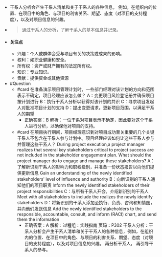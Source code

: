 - 干系人分析会产生干系人清单和关于干系人的各种信息， 例如，在组织内的位置、在项目中的角色、与项目的利害关系、期望、态度（对项目的支持程度），以及对项目信息的兴趣。
- > 通过干系人的分析，了解干系人的基本信息并记录。
- #### 关注点
	- 兴趣：个人或群体会受与项目有关的决策或成果的影响。
	- 权利：如职业健康和安全。
	- 所有权：资产或财产拥有的法定所有权。
	- 知识：专业知识。
	- 贡献：提供资金或其他资源
- #Question
	- #card 在准备演示项目管理计划时，一些部门经理对该计划的方向和范围表示不确定，项目经理应该怎么做？
	  A：变更项目风险登记册并确保项目按计划进行
	  B：执行干系人分析以获得对该计划的共识
	  C：寻求项目发起人对批准项目计划的支持
	  D：提出变更请求，更新项目范围，以满足干系人的期望
		- 正确答案：B
		  解析：一位干系对项目表示不确定，因此要对这个干系人进行分析，以确保他对项目的支持。
	- #card 在项目执行期间，项目经理意识到对项目成功至关重要的几个关键干系人不包含在干系人参与计划中。项目经理应该如何让这些干系人参与并管理这些干系人？
	  During project execution,a project manager realizes that several key stakeholders critical to project success are not included in the stakeholder engagement plan. What should the project manager do to engage and manage these stakeholders?
	  A：了解新识别干系人的影响力和职权级别，并准备一份状态报告以向他们提供更新信息 Gain an understanding of the newly identified stakeholders' level of influence and authority
	  B：向新识别的干系人通知他们的项目职责 Inform the newly identified stakeholders of their project responsibilities
	  C：与所有干系人开会，介绍新识别的干系人 Meet with all stakeholders to include the realizes the newly identify stakeholders
	  D：将新识别的干系人添加至执行、负责、咨询和知情图，并向他们发送信息 Add the newly identified stakeholders to the responsible, accountable, consult, and inform (RACI) chart, and send them the information
		- 正确答案：A
		  解析：过程组：实践指南 页码：P302 干系人分析：干系人分析会产生干系人清单和关于干系人的各种信息，例如，在组织内的位置、在项目中的角色、与项目的利害关系、期望、态度（对项目的支持程度），以及对项目信息的兴趣。 再分析干系人， 再引导干系人的参与。